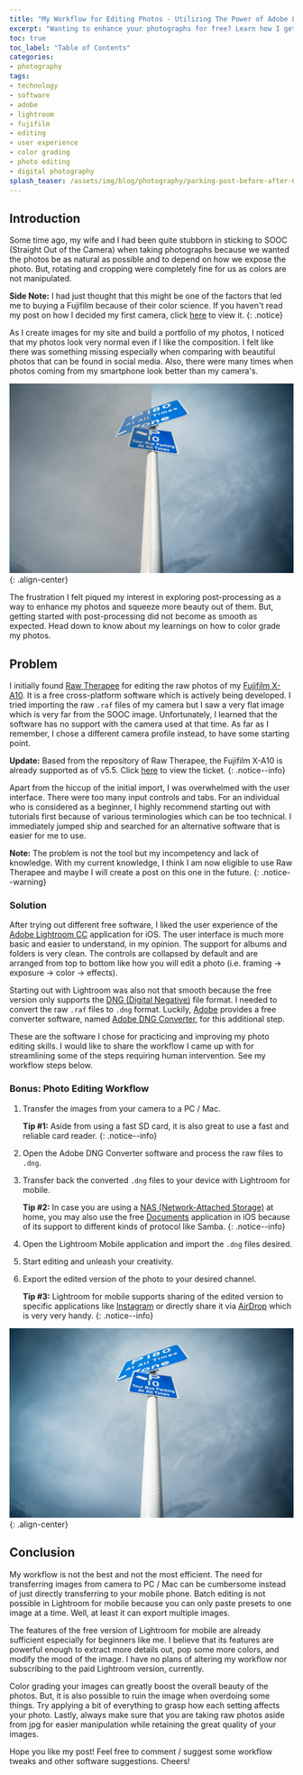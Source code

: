 ```yaml
---
title: "My Workflow for Editing Photos - Utilizing The Power of Adobe Lightroom for Mobile"
excerpt: "Wanting to enhance your photographs for free? Learn how I get started on post-processing my photos and have an overview of my photo editing workflow."
toc: true
toc_label: "Table of Contents"
categories:
- photography
tags:
- technology
- software
- adobe
- lightroom
- fujifilm
- editing
- user experience
- color grading
- photo editing
- digital photography
splash_teaser: /assets/img/blog/photography/parking-post-before-after-600x450.jpg
---
```


## Introduction

Some time ago, my wife and I had been quite stubborn in sticking to SOOC (Straight Out of the Camera) when taking photographs because we wanted the photos be as natural as possible and to depend on how we expose the photo. But, rotating and cropping were completely fine for us as colors are not manipulated.

**Side Note:** I had just thought that this might be one of the factors that led me to buying a Fujifilm because of their color science. If you haven't read my post on how I decided my first camera, click [here](/photography/buying-my-first-camera-fujifilm-xa10/) to view it.
{: .notice}

As I create images for my site and build a portfolio of my photos, I noticed that my photos look very normal even if I like the composition. I felt like there was something missing especially when comparing with beautiful photos that can be found in social media. Also, there were many times when photos coming from my smartphone look better than my camera's.

![image-center](/assets/img/blog/photography/parking-post-before-after-600x400.jpg "Before and After Photo Edit"){: .align-center}

The frustration I felt piqued my interest in exploring post-processing as a way to enhance my photos and squeeze more beauty out of them. But, getting started with post-processing did not become as smooth as expected. Head down to know about my learnings on how to color grade my photos.

## Problem

I initially found [Raw Therapee][raw-therapee] for editing the raw photos of my [Fujifilm X-A10][fuji-xa10]. It is a free cross-platform software which is actively being developed. I tried importing the raw `.raf` files of my camera but I saw a very flat image which is very far from the SOOC image. Unfortunately, I learned that the software has no support with the camera used at that time. As far as I remember, I chose a different camera profile instead, to have some starting point.

**Update:** Based from the repository of Raw Therapee, the Fujifilm X-A10 is already supported as of v5.5. Click [here](https://github.com/Beep6581/RawTherapee/issues/4447) to view the ticket.
{: .notice--info}

Apart from the hiccup of the initial import, I was overwhelmed with the user interface. There were too many input controls and tabs. For an individual who is considered as a beginner, I highly recommend starting out with tutorials first because of various terminologies which can be too technical. I immediately jumped ship and searched for an alternative software that is easier for me to use.

**Note:** The problem is not the tool but my incompetency and lack of knowledge. With my current knowledge, I think I am now eligible to use Raw Therapee and maybe I will create a post on this one in the future.
{: .notice--warning}

### Solution

After trying out different free software, I liked the user experience of the [Adobe Lightroom CC][lightroom] application for iOS. The user interface is much more basic and easier to understand, in my opinion. The support for albums and folders is very clean. The controls are collapsed by default and are arranged from top to bottom like how you will edit a photo (i.e. framing -> exposure -> color -> effects).

Starting out with Lightroom was also not that smooth because the free version only supports the [DNG (Digital Negative)][dng] file format. I needed to convert the raw `.raf` files to `.dng` format. Luckily, [Adobe][adobe] provides a free converter software, named [Adobe DNG Converter][dng-converter], for this additional step.

These are the software I chose for practicing and improving my photo editing skills. I would like to share the workflow I came up with for streamlining some of the steps requiring human intervention. See my workflow steps below.

### Bonus: Photo Editing Workflow

1. Transfer the images from your camera to a PC / Mac.

    **Tip #1:** Aside from using a fast SD card, it is also great to use a fast and reliable card reader.
    {: .notice--info}

2. Open the Adobe DNG Converter software and process the raw files to `.dng`.

3. Transfer back the converted `.dng` files to your device with Lightroom for mobile.

    **Tip #2:** In case you are using a [NAS (Network-Attached Storage)][nas] at home, you may also use the free [Documents][documents] application in iOS because of its support to different kinds of protocol like Samba.
    {: .notice--info}

4. Open the Lightroom Mobile application and import the `.dng` files desired.

5. Start editing and unleash your creativity.

6. Export the edited version of the photo to your desired channel.

    **Tip #3:** Lightroom for mobile supports sharing of the edited version to specific applications like [Instagram][instagram] or directly share it via [AirDrop][airdrop] which is very very handy.
    {: .notice--info}

![image-center](/assets/img/blog/photography/parking-post-after-600-x400.jpg "Parking Post After Photo Edit"){: .align-center}

## Conclusion

My workflow is not the best and not the most efficient. The need for transferring images from camera to PC / Mac can be cumbersome instead of just directly transferring to your mobile phone. Batch editing is not possible in Lightroom for mobile because you can only paste presets to one image at a time. Well, at least it can export multiple images.

The features of the free version of Lightroom for mobile are already sufficient especially for beginners like me. I believe that its features are powerful enough to extract more details out, pop some more colors, and modify the mood of the image. I have no plans of altering my workflow nor subscribing to the paid Lightroom version, currently.

Color grading your images can greatly boost the overall beauty of the photos. But, it is also possible to ruin the image when overdoing some things. Try applying a bit of everything to grasp how each setting affects your photo. Lastly, always make sure that you are taking raw photos aside from jpg for easier manipulation while retaining the great quality of your images.

Hope you like my post! Feel free to comment / suggest some workflow tweaks and other software suggestions. Cheers!

[fuji-xa10]: http://www.fujifilmph.com/x-series/x-mirrorless-digital-camera/x-a10

[documents]: https://itunes.apple.com/us/app/documents-by-readdle/id364901807
[nas]: https://en.wikipedia.org/wiki/Network-attached_storage
[airdrop]: https://en.wikipedia.org/wiki/AirDrop
[instagram]: http://instagram.com/
[adobe]: https://www.adobe.com/
[dng]: https://en.wikipedia.org/wiki/Digital_Negative
[dng-converter]: https://helpx.adobe.com/photoshop/digital-negative.html
[lightroom]: https://lightroom.adobe.com/
[raw-therapee]: https://rawtherapee.com/